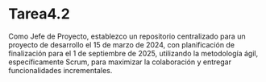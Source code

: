 # Tarea4.2
 Como Jefe de Proyecto, establezco un repositorio centralizado para un proyecto de desarrollo el 15 de marzo de 2024, con planificación de finalización para el 1 de septiembre de 2025, utilizando la metodología ágil, específicamente Scrum, para maximizar la colaboración y entregar funcionalidades incrementales.
